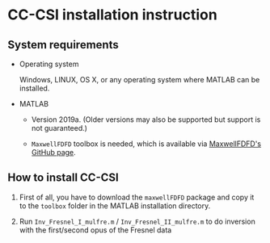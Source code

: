CC-CSI installation instruction
===============================
System requirements
-------------------
- Operating system

	Windows, LINUX, OS X, or any operating system where MATLAB can be installed.

- MATLAB

	- Version 2019a. (Older versions may also be supported but support is not guaranteed.)  

	- `MaxwellFDFD` toolbox is needed, which is available via [MaxwellFDFD's GitHub page](https://github.com/wsshin/maxwellfdfd).

How to install CC-CSI
---------------------
1. First of all, you have to download the ``maxwellFDFD`` package and copy it to the ``toolbox`` folder in the MATLAB installation directory.

2. Run `Inv_Fresnel_I_mulfre.m` / `Inv_Fresnel_II_mulfre.m` to do inversion with the first/second opus of the Fresnel data


